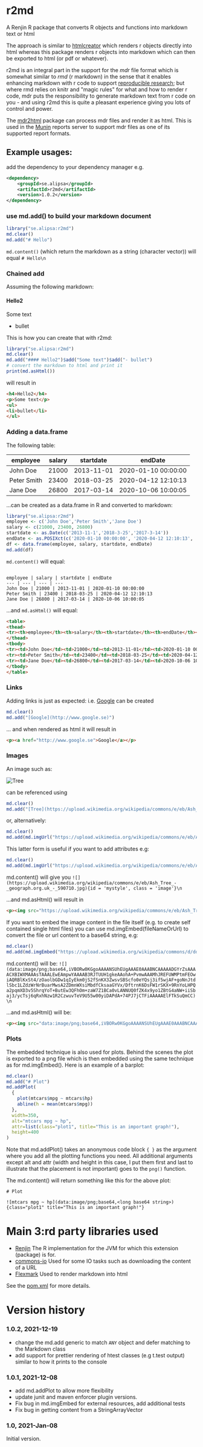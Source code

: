# r2md
A Renjin R package that converts R objects and functions into markdown text or html

The approach is similar to [htmlcreator](https://github.com/perNyfelt/htmlcreator) which renders r objects directly into html
whereas this package renders r objects into markdown which can then be exported to html (or pdf or whatever).

r2md is an integral part in the support for the *mdr* file format which is somewhat
similar to *rmd* (r markdown) in the sense that it enables enhancing markdown with r code to support
[reproducible research](https://en.wikipedia.org/wiki/Reproducibility#Reproducible_research_method); but
where rmd relies on knitr and "magic rules" for what and how to render r code, mdr puts the responsibility 
to generate markdown text from r code on you - and using r2md this is quite a pleasant 
experience giving you lots of control and power. 

The [mdr2html](https://github.com/perNyfelt/mdr2html) package can process mdr files
and render it as html. This is used in the [Munin](https://github.com/perNyfelt/munin)
reports server to support mdr files as one of its supported report formats.

## Example usages:

add the dependency to your dependency manager e.g.
```xml
<dependency>
    <groupId>se.alipsa</groupId>
    <artifactId>r2md</artifactId>
    <version>1.0.2</version>
</dependency>
```

### use md.add() to build your markdown document
```r
library("se.alipsa:r2md")
md.clear()
md.add("# Hello")
```
`md.content()` (which return the markdown as a string (character vector)) will equal `# Hello\n`

### Chained add
Assuming the following markdown:

#### Hello2
Some text
- bullet

This is how you can create that with r2md:
```r
library("se.alipsa:r2md")
md.clear()
md.add("#### Hello2")$add("Some text")$add("- bullet")
# convert the markdown to html and print it
print(md.asHtml())
```
will result in
```html
<h4>Hello2</h4>
<p>Some text</p>
<ul>
<li>bullet</li>
</ul>
```

### Adding a data.frame

The following table:

employee | salary | startdate | endDate
--- | --- | --- | ---
John Doe | 21000 | 2013-11-01 | 2020-01-10 00:00:00
Peter Smith | 23400 | 2018-03-25 | 2020-04-12 12:10:13
Jane Doe | 26800 | 2017-03-14 | 2020-10-06 10:00:05

...can be created as a data.frame in R and converted to markdown: 
```r
library("se.alipsa:r2md")
employee <- c('John Doe','Peter Smith','Jane Doe')
salary <- c(21000, 23400, 26800)
startdate <- as.Date(c('2013-11-1','2018-3-25','2017-3-14'))
endDate <- as.POSIXct(c('2020-01-10 00:00:00', '2020-04-12 12:10:13', '2020-10-06 10:00:05'), tz='UTC' )
df <- data.frame(employee, salary, startdate, endDate)
md.add(df)
```

`md.content()` will equal:
```

employee | salary | startdate | endDate
--- | --- | --- | ---
John Doe | 21000 | 2013-11-01 | 2020-01-10 00:00:00
Peter Smith | 23400 | 2018-03-25 | 2020-04-12 12:10:13
Jane Doe | 26800 | 2017-03-14 | 2020-10-06 10:00:05

```
...and `md.asHtml()` will equal:
```html
<table>
<thead>
<tr><th>employee</th><th>salary</th><th>startdate</th><th>endDate</th></tr>
</thead>
<tbody>
<tr><td>John Doe</td><td>21000</td><td>2013-11-01</td><td>2020-01-10 00:00:00</td></tr>
<tr><td>Peter Smith</td><td>23400</td><td>2018-03-25</td><td>2020-04-12 12:10:13</td></tr>
<tr><td>Jane Doe</td><td>26800</td><td>2017-03-14</td><td>2020-10-06 10:00:05</td></tr>
</tbody>
</table>
```

### Links
Adding links is just as expected: i.e. [Google](http://www.google.se) can be created

```r
md.clear()
md.add("[Google](http://www.google.se)")
```
... and when rendered as html it will result in

```html
<p><a href="http://www.google.se">Google</a></p>

```

### Images
An image such as:

![Tree](https://upload.wikimedia.org/wikipedia/commons/e/eb/Ash_Tree_-_geograph.org.uk_-_590710.jpg)

can be referenced using 
```r
md.clear()
md.add("[Tree](https://upload.wikimedia.org/wikipedia/commons/e/eb/Ash_Tree_-_geograph.org.uk_-_590710.jpg)")
```
or, alternatively:

```r
md.clear()
md.add(md.imgUrl("https://upload.wikimedia.org/wikipedia/commons/e/eb/Ash_Tree_-_geograph.org.uk_-_590710.jpg", alt="Tree"))
```
This latter form is useful if you want to add attributes e.g:

```r
md.clear()
md.add(md.imgUrl("https://upload.wikimedia.org/wikipedia/commons/e/eb/Ash_Tree_-_geograph.org.uk_-_590710.jpg", attr=list(id = "mystyle", class = "image")))
```
md.content() will give you
`![](https://upload.wikimedia.org/wikipedia/commons/e/eb/Ash_Tree_-_geograph.org.uk_-_590710.jpg){id = 'mystyle', class = 'image'}\n`

...and md.asHtml() will result in
```html
<p><img src="https://upload.wikimedia.org/wikipedia/commons/e/eb/Ash_Tree_-_geograph.org.uk_-_590710.jpg" alt="" id="mystyle" class="image" /></p>

```

If you want to embed the image content in the file itself (e.g. to create self contained single html files)
you can use md.imgEmbed(fileNameOrUrl) to convert the file or url content to a base64 string, e.g:
```r
md.clear()
md.add(md.imgEmbed("https://upload.wikimedia.org/wikipedia/commons/d/dd/Accounting-icon.png"))
```
md.content() will be: `![](data:image/png;base64,iVBORw0KGgoAAAANSUhEUgAAAE0AAABNCAAAAADGYrZsAAAACXBIWXMAAAsTAAALEwEAmpwYAAAAB3RJTUUH1gkeAAohA+PvmwAAAMhJREFUWMPtmFEOwiAQRBlKxSt4/zOaolbGDw1qIyEkm0jS2fSnKX3ZwsvSBScfo0eYQsj3if5wjAF+goNnJtdlSbc1LZdzWrNrBuarMwsA2ZDmnWXsiMbdfCksaaGYVx/DftrnK6DsFW1rSKX+9RnYoLHPQa2pqmXD3v5ShrqYoT+ButEw3QFhOm+zaW7Z1BCa0vLANNUQ0fZK4x9yo1ZBtG4aNW+iiSbaj3/ycTsj6qRxhNzw1R2CzwuvTeV9U55w00yiDAPdA+74PJ7jCTFiAAAAAElFTkSuQmCC)\n`

...and md.asHtml() will be: 
```html
<p><img src="data:image/png;base64,iVBORw0KGgoAAAANSUhEUgAAAE0AAABNCAAAAADGYrZsAAAACXBIWXMAAAsTAAALEwEAmpwYAAAAB3RJTUUH1gkeAAohA+PvmwAAAMhJREFUWMPtmFEOwiAQRBlKxSt4/zOaolbGDw1qIyEkm0jS2fSnKX3ZwsvSBScfo0eYQsj3if5wjAF+goNnJtdlSbc1LZdzWrNrBuarMwsA2ZDmnWXsiMbdfCksaaGYVx/DftrnK6DsFW1rSKX+9RnYoLHPQa2pqmXD3v5ShrqYoT+ButEw3QFhOm+zaW7Z1BCa0vLANNUQ0fZK4x9yo1ZBtG4aNW+iiSbaj3/ycTsj6qRxhNzw1R2CzwuvTeV9U55w00yiDAPdA+74PJ7jCTFiAAAAAElFTkSuQmCC" alt="" /></p>

```
### Plots

The embedded technique is also used for plots. Behind the scenes the plot is exported to a png file which is
then embedded using the same technique as for md.imgEmbed(). 
Here is an example of a barplot:

```r
md.clear()
md.add("# Plot")
md.addPlot(
  {
    plot(mtcars$mpg ~ mtcars$hp)
    abline(h = mean(mtcars$mpg))
  }, 
  width=350, 
  alt="mtcars mpg ~ hp", 
  attr=list(class="plot1", title="This is an important graph!"), 
  height=400
)
```

Note that md.addPlot() takes an anonymous code block `{ }` as the argument where you add all the plotting functions you need. 
All additional arguments except alt and attr (width and height in this case, I put them first and last to illustrate that the 
placement is not important) goes to the `png()` function. 

The md.content() will return something like this for the above plot:
```
# Plot

![mtcars mpg ~ hp](data:image/png;base64,<long base64 string>){class="plot1" title="This is an important graph!"}

```



# Main 3:rd party libraries used

- [Renjin](https://www.renjin.org/)
    The R implementation for the JVM for which this extension (package) is for.
- [commons-io](https://commons.apache.org/proper/commons-io/)
    Used for some IO tasks such as downloading the content of a URL
- [Flexmark](https://github.com/vsch/flexmark-java)
    Used to render markdown into html
  
See the [pom.xml](https://github.com/perNyfelt/r2md/blob/main/pom.xml) for more details.

# Version history

### 1.0.2, 2021-12-19
- change the md.add generic to match `ANY` object and defer matching to the Markdown class
- add support for prettier rendering of htest classes (e.g t.test output) similar to how it prints to the console

### 1.0.1, 2021-12-08
- add md.addPlot to allow more flexibility
- update junit and maven enforcer plugin versions.
- Fix bug in md.imgEmbed for external resources, add additional tests
- Fix bug in getting content from a StringArrayVector

### 1.0, 2021-Jan-08
Initial version. 